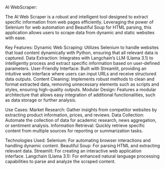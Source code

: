 AI WebScraper: 

The AI Web Scraper is a robust and intelligent tool designed to extract specific information from web pages efficiently. Leveraging the power of Selenium for web automation and Beautiful Soup for HTML parsing, this application allows users to scrape data from dynamic and static websites with ease.

Key Features:
Dynamic Web Scraping: Utilizes Selenium to handle websites that load content dynamically with Python, ensuring that all relevant data is captured.
Data Extraction: Integrates with Langchain’s LLM (Llama 3.1) to intelligently process and extract specific information based on user-defined parameters.
User-Friendly Interface: Built with Streamlit, providing an intuitive web interface where users can input URLs and receive structured data outputs.
Content Cleaning: Implements robust methods to clean and format extracted data, removing unnecessary elements such as scripts and styles, ensuring high-quality outputs.
Modular Design: Features a modular architecture that allows easy integration of additional functionalities, such as data storage or further analysis.

Use Cases:
Market Research: Gather insights from competitor websites by extracting product information, prices, and reviews.
Data Collection: Automate the collection of data for academic research, news aggregation, or sentiment analysis.
Information Retrieval: Quickly retrieve specific content from multiple sources for reporting or summarization tasks.

Technologies Used:
Selenium: For automating browser interactions and handling dynamic content.
Beautiful Soup: For parsing HTML and extracting relevant data.
Streamlit: For creating an interactive web application interface.
Langchain (Llama 3.1): For enhanced natural language processing capabilities to parse and analyze the scraped content.
